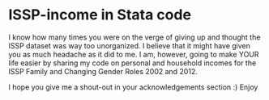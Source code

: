 # ISSP-income in Stata code

I know how many times you were on the verge of giving up and thought the ISSP dataset was way too unorganized. I believe that it might have given you as much headache as it did to me. I am, however, going to make YOUR life easier by sharing my code on personal and household incomes for the ISSP Family and Changing Gender Roles 2002 and 2012.

I hope you give me a shout-out in your acknowledgements section :) Enjoy

